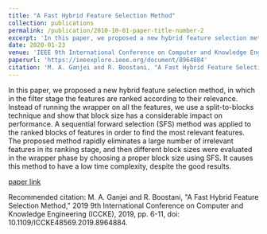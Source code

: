 ```yaml
---
title: "A Fast Hybrid Feature Selection Method"
collection: publications
permalink: /publication/2010-10-01-paper-title-number-2
excerpt: 'In this paper, we proposed a new hybrid feature selection method'
date: 2020-01-23
venue: 'IEEE 9th International Conference on Computer and Knowledge Engineering (ICCKE)'
paperurl: 'https://ieeexplore.ieee.org/document/8964884'
citation: 'M. A. Ganjei and R. Boostani, "A Fast Hybrid Feature Selection Method," 2019 9th International Conference on Computer and Knowledge Engineering (ICCKE), 2019, pp. 6-11, doi: 10.1109/ICCKE48569.2019.8964884.'
---
```

In this paper, we proposed a new hybrid feature selection method, in which in the filter stage the features are ranked according to their relevance. Instead of running the wrapper on all the features, we use a split-to-blocks technique and show that block size has a considerable impact on performance. A sequential forward selection (SFS) method was applied to the ranked blocks of features in order to find the most relevant features. The proposed method rapidly eliminates a large number of irrelevant features in its ranking stage, and then different block sizes were evaluated in the wrapper phase by choosing a proper block size using SFS. It causes this method to have a low time complexity, despite the good results.

[paper link](https://ieeexplore.ieee.org/document/8964884)

Recommended citation: M. A. Ganjei and R. Boostani, "A Fast Hybrid Feature Selection Method," 2019 9th International Conference on Computer and Knowledge Engineering (ICCKE), 2019, pp. 6-11, doi: 10.1109/ICCKE48569.2019.8964884.
